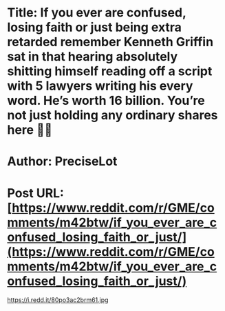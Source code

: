 # Title: If you ever are confused, losing faith or just being extra retarded remember Kenneth Griffin sat in that hearing absolutely shitting himself reading off a script with 5 lawyers writing his every word. He’s worth 16 billion. You’re not just holding any ordinary shares here 🙌💎
# Author: PreciseLot
# Post URL: [https://www.reddit.com/r/GME/comments/m42btw/if_you_ever_are_confused_losing_faith_or_just/](https://www.reddit.com/r/GME/comments/m42btw/if_you_ever_are_confused_losing_faith_or_just/)


https://i.redd.it/80po3ac2brm61.jpg